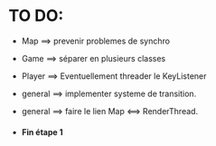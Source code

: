 # TO DO:

* Map ==> prevenir problemes de synchro
* Game ==> séparer en plusieurs classes
* Player ==> Eventuellement threader le KeyListener
* general ==> implementer systeme de transition.
* general ==> faire le lien Map <==> RenderThread.

* #### Fin étape 1


